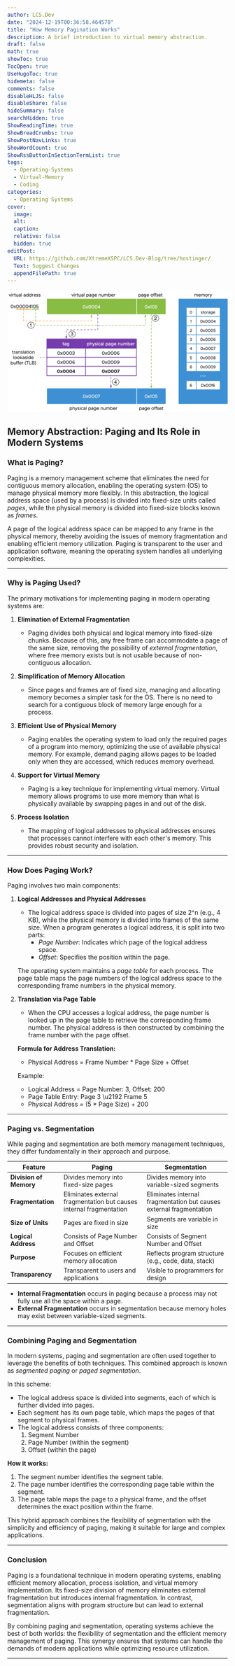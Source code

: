 ```yaml
---
author: LCS.Dev
date: "2024-12-19T00:36:58.464578"
title: "How Memory Pagination Works"
description: A brief introduction to virtual memory abstraction.
draft: false
math: true
showToc: true
TocOpen: true
UseHugoToc: true
hidemeta: false
comments: false
disableHLJS: false
disableShare: false
hideSummary: false
searchHidden: true
ShowReadingTime: true
ShowBreadCrumbs: true
ShowPostNavLinks: true
ShowWordCount: true
ShowRssButtonInSectionTermList: true
tags:
  - Operating-Systems
  - Virtual-Memory
  - Coding
categories:
  - Operating Systems
cover: 
  image: 
  alt: 
  caption: 
  relative: false
  hidden: true
editPost: 
  URL: https://github.com/XtremeXSPC/LCS.Dev-Blog/tree/hostinger/
  Text: Suggest Changes
  appendFilePath: true
---
```


![Image Description](/images/virtual_memory_translation.png)

## Memory Abstraction: Paging and Its Role in Modern Systems

### What is Paging?

Paging is a memory management scheme that eliminates the need for contiguous memory allocation, enabling the operating system (OS) to manage physical memory more flexibly. In this abstraction, the logical address space (used by a process) is divided into fixed-size units called *pages*, while the physical memory is divided into fixed-size blocks known as *frames*.

A page of the logical address space can be mapped to any frame in the physical memory, thereby avoiding the issues of memory fragmentation and enabling efficient memory utilization. Paging is transparent to the user and application software, meaning the operating system handles all underlying complexities.

---

### Why is Paging Used?

The primary motivations for implementing paging in modern operating systems are:

1. **Elimination of External Fragmentation**
   - Paging divides both physical and logical memory into fixed-size chunks. Because of this, any free frame can accommodate a page of the same size, removing the possibility of *external fragmentation*, where free memory exists but is not usable because of non-contiguous allocation.

2. **Simplification of Memory Allocation**
   - Since pages and frames are of fixed size, managing and allocating memory becomes a simpler task for the OS. There is no need to search for a contiguous block of memory large enough for a process.

3. **Efficient Use of Physical Memory**
   - Paging enables the operating system to load only the required pages of a program into memory, optimizing the use of available physical memory. For example, demand paging allows pages to be loaded only when they are accessed, which reduces memory overhead.

4. **Support for Virtual Memory**
   - Paging is a key technique for implementing virtual memory. Virtual memory allows programs to use more memory than what is physically available by swapping pages in and out of the disk.

5. **Process Isolation**
   - The mapping of logical addresses to physical addresses ensures that processes cannot interfere with each other's memory. This provides robust security and isolation.

---

### How Does Paging Work?

Paging involves two main components:

1. **Logical Addresses and Physical Addresses**
   - The logical address space is divided into pages of size 2^n (e.g., 4 KB), while the physical memory is divided into frames of the same size. When a program generates a logical address, it is split into two parts:
     - *Page Number*: Indicates which page of the logical address space.
     - *Offset*: Specifies the position within the page.

   The operating system maintains a *page table* for each process. The page table maps the page numbers of the logical address space to the corresponding frame numbers in the physical memory.

2. **Translation via Page Table**
   - When the CPU accesses a logical address, the page number is looked up in the page table to retrieve the corresponding frame number. The physical address is then constructed by combining the frame number with the page offset.

   **Formula for Address Translation:**
   - Physical Address = Frame Number \* Page Size + Offset

   Example:
   - Logical Address = Page Number: 3, Offset: 200
   - Page Table Entry: Page 3 \u2192 Frame 5
   - Physical Address = (5 * Page Size) + 200

---

### Paging vs. Segmentation

While paging and segmentation are both memory management techniques, they differ fundamentally in their approach and purpose.

| Feature              | Paging                                | Segmentation                          |
|----------------------|---------------------------------------|---------------------------------------|
| **Division of Memory** | Divides memory into fixed-size pages  | Divides memory into variable-sized segments |
| **Fragmentation**    | Eliminates external fragmentation but causes internal fragmentation | Eliminates internal fragmentation but causes external fragmentation |
| **Size of Units**    | Pages are fixed in size              | Segments are variable in size         |
| **Logical Address**  | Consists of Page Number and Offset   | Consists of Segment Number and Offset |
| **Purpose**          | Focuses on efficient memory allocation | Reflects program structure (e.g., code, data, stack) |
| **Transparency**     | Transparent to users and applications| Visible to programmers for design     |

- **Internal Fragmentation** occurs in paging because a process may not fully use all the space within a page.
- **External Fragmentation** occurs in segmentation because memory holes may exist between variable-sized segments.

---

### Combining Paging and Segmentation

In modern systems, paging and segmentation are often used together to leverage the benefits of both techniques. This combined approach is known as *segmented paging* or *paged segmentation*.

In this scheme:
- The logical address space is divided into segments, each of which is further divided into pages.
- Each segment has its own page table, which maps the pages of that segment to physical frames.
- The logical address consists of three components:
  1. Segment Number
  2. Page Number (within the segment)
  3. Offset (within the page)

**How it works:**
1. The segment number identifies the segment table.
2. The page number identifies the corresponding page table within the segment.
3. The page table maps the page to a physical frame, and the offset determines the exact position within the frame.

This hybrid approach combines the flexibility of segmentation with the simplicity and efficiency of paging, making it suitable for large and complex applications.

---

### Conclusion

Paging is a foundational technique in modern operating systems, enabling efficient memory allocation, process isolation, and virtual memory implementation. Its fixed-size division of memory eliminates external fragmentation but introduces internal fragmentation. In contrast, segmentation aligns with program structure but can lead to external fragmentation.

By combining paging and segmentation, operating systems achieve the best of both worlds: the flexibility of segmentation and the efficient memory management of paging. This synergy ensures that systems can handle the demands of modern applications while optimizing resource utilization.


---


